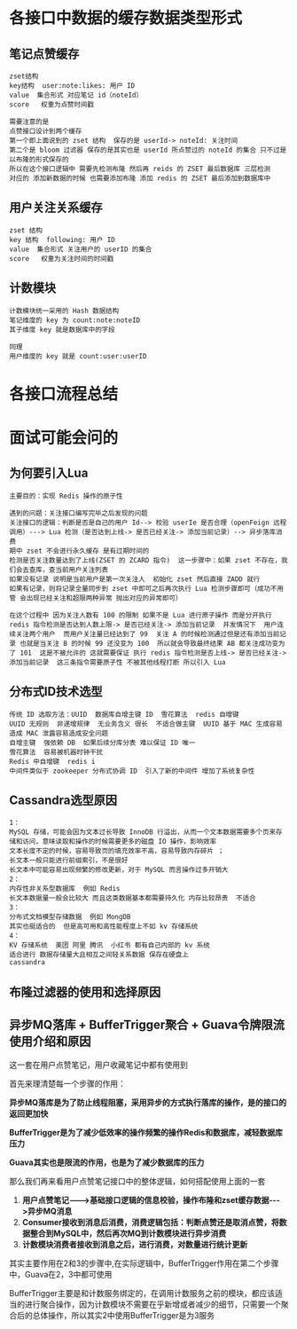 # 各接口中数据的缓存数据类型形式

## 笔记点赞缓存

```
zset结构
key结构  user:note:likes: 用户 ID
value  集合形式 对应笔记 id（noteId）
score   权重为点赞时间戳

需要注意的是 
点赞接口设计到两个缓存 
第一个即上面说到的 zset 结构  保存的是 userId-> noteId: 关注时间
第二个是 bloom 过滤器 保存的是其实也是 userId 所点赞过的 noteId 的集合 只不过是以布隆的形式保存的
所以在这个接口逻辑中 需要先检测布隆 然后再 reids 的 ZSET 最后数据库 三层检测
对应的 添加新数据的时候 也需要添加布隆 添加 redis 的 ZSET 最后添加到数据库中
```

## 用户关注关系缓存

```
zset 结构
key 结构  following: 用户 ID
value  集合形式 关注用户的 userID 的集合 
score   权重为关注时间的时间戳
```

## 计数模块

```
计数模块统一采用的 Hash 数据结构
笔记维度的 key 为 count:note:noteID
其子维度 key 就是数据库中的字段

同理
用户维度的 key 就是 count:user:userID
```

# 各接口流程总结



# 面试可能会问的

## 为何要引入Lua

```
主要目的：实现 Redis 操作的原子性

遇到的问题：关注接口编写完毕之后发现的问题
关注接口的逻辑：判断是否是自己的用户 Id--> 校验 userIe 是否合理（openFeign 远程调用）---> Lua 检测（是否达到上线-> 是否已经关注-> 添加当前记录）--> 异步落库消费
期中 zset 不会进行永久缓存 是有过期时间的
检测是否关注数量达到了上线(ZSET 的 ZCARD 指令)  这一步骤中：如果 zset 不存在，我们会去查库，查当前用户关注列表
如果没有记录 说明是当前用户是第一次关注人  初始化 zset 然后直接 ZADD 就行
如果有记录，则将记录全量同步到 zset 中即可之后再次执行 Lua 检测步骤即可（成功不用管 会出现已经关注和超限两种异常 抛出对应的异常即可）

在这个过程中 因为关注人数有 100 的限制 如果不是 Lua 进行原子操作 而是分开执行 redis 指令检测是否达到人数上限-> 是否已经关注-> 添加当前记录  并发情况下  用户连续关注两个用户  而用户关注量已经达到了 99  关注 A 的时候检测通过但是还有添加当前记录 也就是当关注 B 的时候 99 还没变为 100  所以就会导致最终结果 AB 都关注成功变为了 101  这是不被允许的 这就需要保证 执行 redis 指令检测是否上线-> 是否已经关注-> 添加当前记录  这三条指令需要原子性 不被其他线程打断 所以引入 Lua
```

## 分布式ID技术选型

```
传统 ID 选取方法：UUID  数据库自增主键 ID  雪花算法  redis 自增键
UUID 无规则  非递增规律  无业务含义 很长  不适合做主键  UUID 基于 MAC 生成容易造成 MAC 泄露容易造成安全问题
自增主键  强依赖 DB  如果后续分库分表 难以保证 ID 唯一
雪花算法  容易被机器时钟干扰
Redis 中自增键  redis i
中间件类似于 zookeeper 分布式协调 ID  引入了新的中间件 增加了系统复杂性
```



## Cassandra选型原因

```
1：
MySQL 存储，可能会因为文本过长导致 InnoDB 行溢出，从而一个文本数据需要多个页来存储和访问，意味读取和操作的时候需要更多的磁盘 IO 操作，影响效率 
文本长度不定的时候，容易导致页的填充效率不高，容易导致内存碎片 ； 
长文本一般只能进行前缀索引，不是很好
长文本中可能容易出现频繁的修改更新，对于 MySQL 而言操作过多开销大
2：
内存性非关系型数据库  例如 Redis
长文本数据量一般会比较大 而且这类数据基本都需要持久化 内存比较昂贵  不适合
3：
分布式文档模型存储数据  例如 MongDB
其实也挺适合的  但是高可用和高性能程度上不如 kv 存储系统
4：
KV 存储系统  美团 阿里 腾讯  小红书 都有自己内部的 kv 系统
适合进行 数据存储量大且相互之间轻关系数据 保存在硬盘上
cassandra
```



## 布隆过滤器的使用和选择原因





## 异步MQ落库 +  BufferTrigger聚合 + Guava令牌限流 使用介绍和原因

这一套在用户点赞笔记，用户收藏笔记中都有使用到

首先来理清楚每一个步骤的作用：

**异步MQ落库是为了防止线程阻塞，采用异步的方式执行落库的操作，是的接口的返回更加快**

**BufferTrigger是为了减少低效率的操作频繁的操作Redis和数据库，减轻数据库压力**

**Guava其实也是限流的作用，也是为了减少数据库的压力**

那么我们再来看用户点赞笔记接口中的整体逻辑，如何搭配使用上面的一套

1. **用户点赞笔记--->基础接口逻辑的信息校验，操作布隆和zset缓存数据--->异步MQ消息**
2. **Consumer接收到消息后消费，消费逻辑包括：判断点赞还是取消点赞，将数据整合到MySQL中，然后再次MQ到计数模块进行异步消费** 
3. **计数模块消费者接收到消息之后，进行消费，对数量进行统计更新**

其实主要作用在2和3的步骤中,在实际逻辑中，BufferTrigger作用在第二个步骤中，Guava在2，3中都可使用

BufferTrigger主要是和计数服务绑定的，在调用计数服务之前的模块，都应该适当的进行聚合操作，因为计数模块不需要在乎新增或者减少的细节，只需要一个聚合后的总体操作，所以其实2中使用BufferTrigger是为3服务

